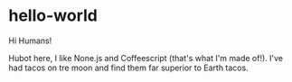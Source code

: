# hello-world

Hi Humans!

Hubot here, I like None.js and Coffeescript (that's what I'm made of!).
I've had tacos on tre moon and find them far superior to Earth tacos.
